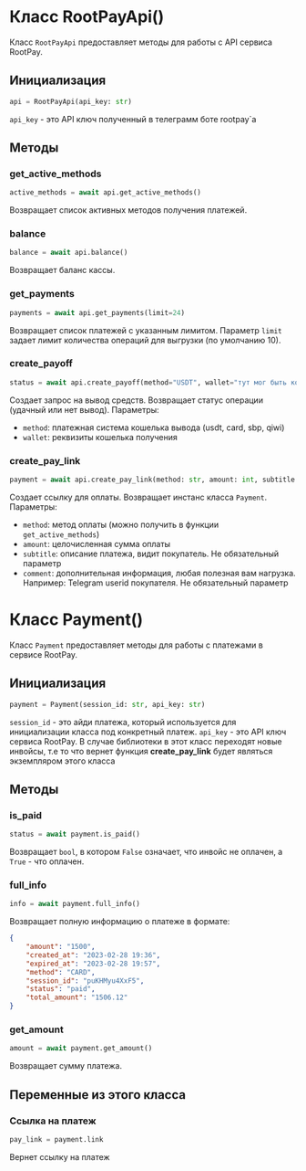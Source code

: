 # Класс RootPayApi()

Класс `RootPayApi` предоставляет методы для работы с API сервиса RootPay.

## Инициализация

```python
api = RootPayApi(api_key: str)
```

`api_key` - это API ключ полученный в телеграмм боте rootpay`а

## Методы

### get_active_methods

```python
active_methods = await api.get_active_methods()
```

Возвращает список активных методов получения платежей.

### balance

```python
balance = await api.balance()
```

Возвращает баланс кассы.

### get_payments

```python
payments = await api.get_payments(limit=24)
```

Возвращает список платежей с указанным лимитом. Параметр `limit` задает лимит количества операций для выгрузки (по умолчанию 10).

### create_payoff

```python
status = await api.create_payoff(method="USDT", wallet="тут мог быть кошелек, но мне не задонатят")
```

Создает запрос на вывод средств. Возвращает статус операции (удачный или нет вывод). Параметры:

-   `method`: платежная система кошелька вывода (usdt, card, sbp, qiwi)
-   `wallet`: реквизиты кошелька получения

### create_pay_link

```python
payment = await api.create_pay_link(method: str, amount: int, subtitle: str = None, comment: str = None)
```

Создает ссылку для оплаты. Возвращает инстанс класса `Payment`. Параметры:

-   `method`: метод оплаты (можно получить в функции `get_active_methods`)
-   `amount`: целочисленная сумма оплаты
-   `subtitle`: описание платежа, видит покупатель. Не обязательный параметр
-   `comment`: дополнительная информация, любая полезная вам нагрузка. Например: Telegram userid покупателя. Не обязательный параметр



# Класс Payment()

Класс `Payment` предоставляет методы для работы с платежами в сервисе RootPay.

## Инициализация

```python
payment = Payment(session_id: str, api_key: str)
```

`session_id` - это айди платежа, который используется для инициализации класса под конкретный платеж. `api_key` - это API ключ сервиса RootPay. В случае библиотеки в этот класс переходят новые инвойсы, т.е то что вернет функция __create_pay_link__ будет являться экземпляром этого класса 


## Методы

### is_paid

```python
status = await payment.is_paid()
```

Возвращает `bool`, в котором `False` означает, что инвойс не оплачен, а `True` - что оплачен.

### full_info

```python
info = await payment.full_info()
```

Возвращает полную информацию о платеже в формате:

```json
{
    "amount": "1500",
    "created_at": "2023-02-28 19:36",
    "expired_at": "2023-02-28 19:57",
    "method": "CARD",
    "session_id": "puKHMyu4XxF5",
    "status": "paid",
    "total_amount": "1506.12"
}
```

### get_amount

```python
amount = await payment.get_amount()
```
Возвращает сумму платежа.

## Переменные из этого класса

### Ссылка на платеж
```python
pay_link = payment.link
```
Вернет ссылку на платеж 
